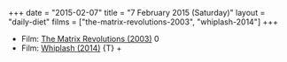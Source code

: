 +++
date = "2015-02-07"
title = "7 February 2015 (Saturday)"
layout = "daily-diet"
films = ["the-matrix-revolutions-2003", "whiplash-2014"]
+++

<ul>
<li class="entry Film">Film: <a href="/films/the-matrix-revolutions-2003">The Matrix Revolutions (2003)</a> 0</li>
<li class="entry Film">Film: <a href="/films/whiplash-2014">Whiplash (2014)</a> {T} +</li>
</ul>